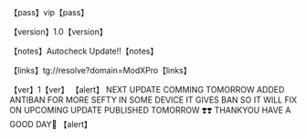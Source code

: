 【pass】vip【pass】

【version】1.0【version】

【notes】Autocheck Update!!【notes】 

【links】tg://resolve?domain=ModXPro【links】




【ver】1【ver】
【alert】
NEXT UPDATE COMMING TOMORROW 
ADDED ANTIBAN FOR MORE SEFTY
IN SOME DEVICE IT GIVES BAN SO IT WILL FIX ON
UPCOMING UPDATE
PUBLISHED TOMORROW ❣️❣️
THANKYOU HAVE A GOOD DAY🌹
【alert】
